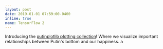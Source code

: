 ```yaml
---
layout: post
date: 2019-01-01 07:59:00-0400
inline: true
name: TensorFlow 2
---
```


Introducing the [putinplotlib plotting collection](https://github.com/tornikeo/putinplotlib)! Where we visualize important relationships between Putin's bottom and our happiness. 
a